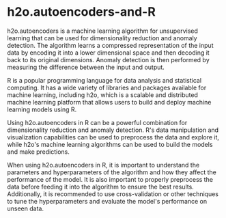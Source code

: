 # h2o.autoencoders-and-R

h2o.autoencoders is a machine learning algorithm for unsupervised learning that can be used for dimensionality reduction and anomaly detection. 
The algorithm learns a compressed representation of the input data by encoding it into a lower dimensional space and then decoding it back to its original dimensions.
Anomaly detection is then performed by measuring the difference between the input and output.

R is a popular programming language for data analysis and statistical computing. 
It has a wide variety of libraries and packages available for machine learning, including h2o, 
which is a scalable and distributed machine learning platform that allows users to build and deploy machine learning models using R.

Using h2o.autoencoders in R can be a powerful combination for dimensionality reduction and anomaly detection. 
R's data manipulation and visualization capabilities can be used to preprocess the data and explore it,
while h2o's machine learning algorithms can be used to build the models and make predictions.

When using h2o.autoencoders in R, it is important to understand the parameters and hyperparameters of the algorithm and how they affect the performance of the model. 
It is also important to properly preprocess the data before feeding it into the algorithm to ensure the best results. 
Additionally, it is recommended to use cross-validation or other techniques to tune the hyperparameters and evaluate the model's performance on unseen data.
